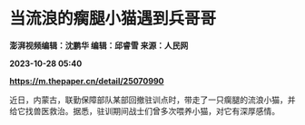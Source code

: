 # 当流浪的瘸腿小猫遇到兵哥哥
**澎湃视频编辑：沈鹏华 编辑：邱睿雪 来源：人民网**

**2023-10-28 05:40**

**https://m.thepaper.cn/detail/25070990**

近日，内蒙古，联勤保障部队某部回撤驻训点时，带走了一只瘸腿的流浪小猫，并给它找兽医救治。据悉，驻训期间战士们曾多次喂养小猫，对它有深厚感情。